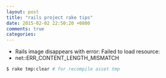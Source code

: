 ```yaml
---
layout: post
title: "rails project rake tips"
date: 2015-02-02 22:50:20 +0800
comments: true
categories: 
---
```

- Rails image disappears with error: Failed to load resource: 
- net::ERR_CONTENT_LENGTH_MISMATCH
``` bash
$ rake tmp:clear # for recompile asset tmp
```